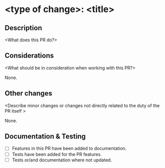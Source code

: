 # \<type of change\>: \<title\>

## Description

\<What does this PR do?\>

## Considerations

\<What should be in consideration when working with this PR?\>

None.

## Other changes

\<Describe minor changes or changes not directly related to the duty of the PR itself \>

None.

## Documentation & Testing

- [ ] Features in this PR have been added to documentation.
- [ ] Tests have been added for the PR features.
- [ ] Tests or/and documentation where not updated.